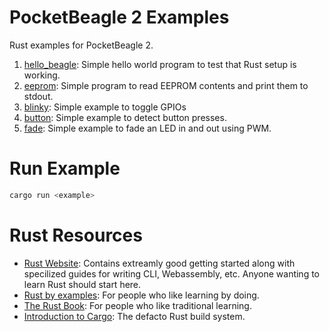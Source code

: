 # PocketBeagle 2 Examples

Rust examples for PocketBeagle 2.

1. [hello_beagle](hello_beagle): Simple hello world program to test that Rust setup is working.
2. [eeprom](eeprom): Simple program to read EEPROM contents and print them to stdout.
3. [blinky](blinky): Simple example to toggle GPIOs
4. [button](button): Simple example to detect button presses.
5. [fade](fade): Simple example to fade an LED in and out using PWM.

# Run Example

```sh
cargo run <example>
```

# Rust Resources

- [Rust Website](https://www.rust-lang.org/): Contains extreamly good getting started along with specilized guides for writing CLI, Webassembly, etc. Anyone wanting to learn Rust should start here.
- [Rust by examples](https://doc.rust-lang.org/rust-by-example/): For people who like learning by doing.
- [The Rust Book](https://doc.rust-lang.org/book/title-page.html): For people who like traditional learning.
- [Introduction to Cargo](https://doc.rust-lang.org/cargo/): The defacto Rust build system.
